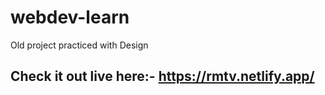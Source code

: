 # webdev-learn
Old project practiced with Design 

## Check it out live here:- https://rmtv.netlify.app/
